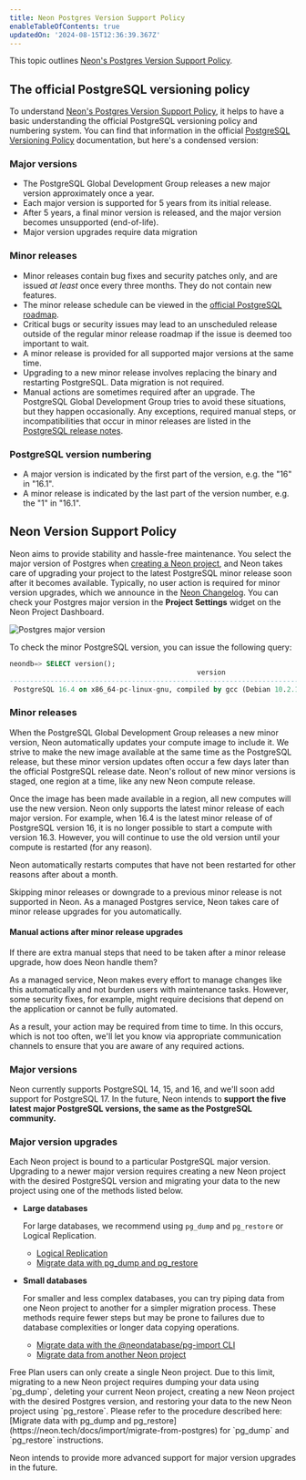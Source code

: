 ```yaml
---
title: Neon Postgres Version Support Policy
enableTableOfContents: true
updatedOn: '2024-08-15T12:36:39.367Z'
---
```


This topic outlines [Neon's Postgres Version Support Policy](#neon-version-support-policy).

## The official PostgreSQL versioning policy

To understand [Neon's Postgres Version Support Policy](#neon-version-support-policy), it helps to have a basic understanding the official PostgreSQL versioning policy and numbering system. You can find that information in the official [PostgreSQL Versioning Policy](https://www.postgresql.org/support/versioning/) documentation, but here's a condensed version:

### Major versions

- The PostgreSQL Global Development Group releases a new major version approximately once a year.
- Each major version is supported for 5 years from its initial release.
- After 5 years, a final minor version is released, and the major version becomes unsupported (end-of-life).
- Major version upgrades require data migration

### Minor releases

- Minor releases contain bug fixes and security patches only, and are issued _at least_ once every three months. They do not contain new features.
- The minor release schedule can be viewed in the [official PostgreSQL roadmap](https://www.postgresql.org/developer/roadmap/).
- Critical bugs or security issues may lead to an unscheduled release outside of the regular minor release roadmap if the issue is deemed too important to wait.
- A minor release is provided for all supported major versions at the same time.
- Upgrading to a new minor release involves replacing the binary and restarting PostgreSQL. Data migration is not required.
- Manual actions are sometimes required after an upgrade. The PostgreSQL Global Development Group tries to avoid these situations, but they happen occasionally. Any exceptions, required manual steps, or incompatibilities that occur in minor releases are listed in the [PostgreSQL release notes](https://www.postgresql.org/docs/release/).

### PostgreSQL version numbering

- A major version is indicated by the first part of the version, e.g. the "16" in "16.1".
- A minor release is indicated by the last part of the version number, e.g. the "1" in "16.1".

## Neon Version Support Policy

Neon aims to provide stability and hassle-free maintenance. You select the major version of Postgres when [creating a Neon project](/docs/manage/projects#create-a-project), and Neon takes care of upgrading your project to the latest PostgreSQL minor release soon after it becomes available. Typically, no user action is required for minor version upgrades, which we announce in the [Neon Changelog](https://neon.tech/docs/changelog). You can check your Postgres major version in the **Project Settings** widget on the Neon Project Dashboard.

![Postgres major version](/docs/postgres/postgres_major_version.png 'no-border')

To check the minor PostgreSQL version, you can issue the following query:

```sql
neondb=> SELECT version();
                                              version                                     
------------------------------------------------------------------------------------------
 PostgreSQL 16.4 on x86_64-pc-linux-gnu, compiled by gcc (Debian 10.2.1-6) 10.2.1 20210110
```

### Minor releases

When the PostgreSQL Global Development Group releases a new minor version, Neon automatically updates your compute image to include it. We strive to make the new image available at the same time as the PostgreSQL release, but these minor version updates often occur a few days later than the official PostgreSQL release date. Neon's rollout of new minor versions is staged, one region at a time, like any new Neon compute release.

Once the image has been made available in a region, all new computes will use the new version. Neon only supports the latest minor release of each major version. For example, when 16.4 is the latest minor release of of PostgreSQL version 16, it is no longer possible to start a compute with version 16.3. However, you will continue to use the old version until your compute is restarted (for any reason).

Neon automatically restarts computes that have not been restarted for other reasons after about a month.

Skipping minor releases or downgrade to a previous minor release is not supported in Neon. As a managed Postgres service, Neon takes care of minor release upgrades for you automatically.

#### Manual actions after minor release upgrades

If there are extra manual steps that need to be taken after a minor release upgrade, how does Neon handle them? 

As a managed service, Neon makes every effort to manage changes like this automatically and not burden users with maintenance tasks. However, some security fixes, for example, might require decisions that depend on the application or cannot be fully automated.

As a result, your action may be required from time to time. In this occurs, which is not too often, we'll let you know via appropriate communication channels to ensure that you are aware of any required actions.

### Major versions

Neon currently supports PostgreSQL 14, 15, and 16, and we'll soon add support for PostgreSQL 17. In the future, Neon intends to **support the five latest major PostgreSQL versions, the same as the PostgreSQL community.**

### Major version upgrades

Each Neon project is bound to a particular PostgreSQL major version. Upgrading to a newer major version requires creating a new Neon project with the desired PostgreSQL version and migrating your data to the new project using one of the methods listed below.

- **Large databases**

    For large databases, we recommend using `pg_dump` and `pg_restore` or Logical Replication.

    - [Logical Replication](https://neon.tech/docs/guides/logical-replication-neon-to-neon)
    - [Migrate data with pg_dump and pg_restore](https://neon.tech/docs/import/migrate-from-postgres)

- **Small databases**

    For smaller and less complex databases, you can try piping data from one Neon project to another for a simpler migration process. These methods require fewer steps but may be prone to failures due to database complexities or longer data copying operations. 

    - [Migrate data with the @neondatabase/pg-import CLI](https://neon.tech/docs/import/migrate-from-postgres-pg-import)
    - [Migrate data from another Neon project](https://neon.tech/docs/import/migrate-from-postgres-pg-import)

<Admonition type="note" title="How to upgrade to a new Postgres version as a Free Plan user">
Free Plan users can only create a single Neon project. Due to this limit, migrating to a new Neon project requires dumping your data using `pg_dump`, deleting your current Neon project, creating a new Neon project with the desired Postgres version, and restoring your data to the new Neon project using `pg_restore`. Please refer to the procedure described here: [Migrate data with pg_dump and pg_restore](https://neon.tech/docs/import/migrate-from-postgres) for `pg_dump` and `pg_restore` instructions.
</Admonition>

Neon intends to provide more advanced support for major version upgrades in the future.
